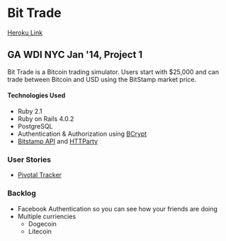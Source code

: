 # Bit Trade

[Heroku Link](http://bit-trade.herokuapp.com/)

## GA WDI NYC Jan '14, Project 1


Bit Trade is a Bitcoin trading simulator. Users start with $25,000 and can trade between Bitcoin and USD using the BitStamp market price. 


#### Technologies Used

* Ruby 2.1
* Ruby on Rails 4.0.2
* PostgreSQL
* Authentication & Authorization using [BCrypt](https://bcrypt-ruby.rubyforge.org/ "Bcrypt")
* [Bitstamp API](https://www.bitstamp.net/api/ "Bitstamp API") and [HTTParty](https://github.com/jnunemaker/httparty)


### User Stories
* [Pivotal Tracker](https://www.pivotaltracker.com/s/projects/1015902)

### Backlog

* Facebook Authentication so you can see how your friends are doing
* Multiple curriencies 
  * Dogecoin
  * Litecoin

